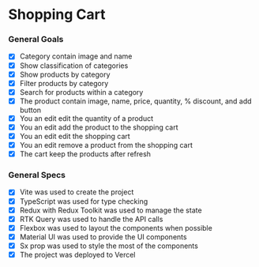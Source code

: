 # Shopping Cart

### General Goals

- [x] Category contain image and name
- [x] Show classification of categories
- [x] Show products by category
- [x] Filter products by category
- [x] Search for products within a category
- [x] The product contain image, name, price, quantity, % discount, and add button
- [x] You an edit edit the quantity of a product
- [x] You an edit add the product to the shopping cart
- [x] You an edit edit the shopping cart
- [x] You an edit remove a product from the shopping cart
- [x] The cart keep the products after refresh

### General Specs

- [x] Vite was used to create the project
- [x] TypeScript was used for type checking
- [x] Redux with Redux Toolkit was used to manage the state
- [x] RTK Query was used to handle the API calls
- [x] Flexbox was used to layout the components when possible
- [x] Material UI was used to provide the UI components
- [x] Sx prop was used to style the most of the components
- [x] The project was deployed to Vercel
